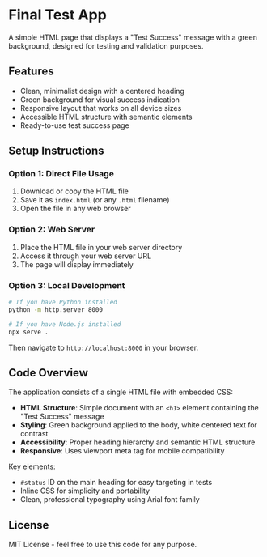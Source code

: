 # Final Test App

A simple HTML page that displays a "Test Success" message with a green background, designed for testing and validation purposes.

## Features

- Clean, minimalist design with a centered heading
- Green background for visual success indication
- Responsive layout that works on all device sizes
- Accessible HTML structure with semantic elements
- Ready-to-use test success page

## Setup Instructions

### Option 1: Direct File Usage
1. Download or copy the HTML file
2. Save it as `index.html` (or any `.html` filename)
3. Open the file in any web browser

### Option 2: Web Server
1. Place the HTML file in your web server directory
2. Access it through your web server URL
3. The page will display immediately

### Option 3: Local Development
```bash
# If you have Python installed
python -m http.server 8000

# If you have Node.js installed
npx serve .
```

Then navigate to `http://localhost:8000` in your browser.

## Code Overview

The application consists of a single HTML file with embedded CSS:

- **HTML Structure**: Simple document with an `<h1>` element containing the "Test Success" message
- **Styling**: Green background applied to the body, white centered text for contrast
- **Accessibility**: Proper heading hierarchy and semantic HTML structure
- **Responsive**: Uses viewport meta tag for mobile compatibility

Key elements:
- `#status` ID on the main heading for easy targeting in tests
- Inline CSS for simplicity and portability
- Clean, professional typography using Arial font family

## License

MIT License - feel free to use this code for any purpose.